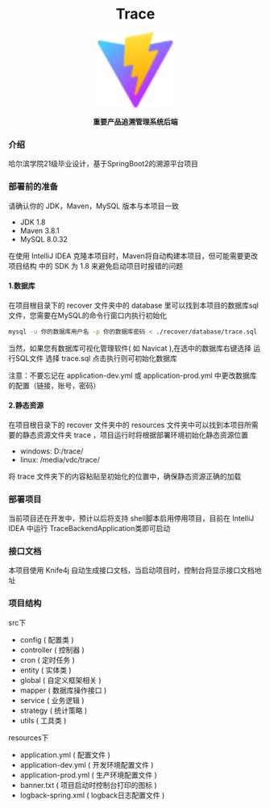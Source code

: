 <div align="center">
	<h1>Trace</h1>
	<img src="./recover/vite.svg" width="150" align="center" />
	<br/> <br/>
	<strong>重要产品追溯管理系统后端</strong>
</div>

### 介绍
哈尔滨学院21级毕业设计，基于SpringBoot2的溯源平台项目

### 部署前的准备

请确认你的 JDK，Maven，MySQL 版本与本项目一致
- JDK 1.8
- Maven 3.8.1
- MySQL 8.0.32

在使用 IntelliJ IDEA 克隆本项目时，Maven将自动构建本项目，但可能需要更改 项目结构 中的 SDK 为 1.8 来避免启动项目时报错的问题

#### 1.数据库

在项目根目录下的 recover 文件夹中的 database 里可以找到本项目的数据库sql文件，您需要在MySQL的命令行窗口内执行初始化

```bash
mysql -u 你的数据库用户名 -p 你的数据库密码 < ./recover/database/trace.sql
```

当然，如果您有数据库可视化管理软件( 如 Navicat ),在选中的数据库右键选择 运行SQL文件 选择 trace.sql 点击执行则可初始化数据库

注意：不要忘记在 application-dev.yml 或 application-prod.yml 中更改数据库的配置（链接，账号，密码）

#### 2.静态资源

在项目根目录下的 recover 文件夹中的 resources 文件夹中可以找到本项目所需要的静态资源文件夹 trace ，项目运行时将根据部署环境初始化静态资源位置

- windows: D:/trace/
- linux: /media/vdc/trace/

将 trace 文件夹下的内容粘贴至初始化的位置中，确保静态资源正确的加载

### 部署项目
当前项目还在开发中，预计以后将支持 shell脚本启用停用项目，目前在 IntelliJ IDEA 中运行 TraceBackendApplication类即可启动

### 接口文档
本项目使用 Knife4j 自动生成接口文档，当启动项目时，控制台将显示接口文档地址

### 项目结构

src下
- config ( 配置类 )
- controller ( 控制器 )
- cron ( 定时任务 )
- entity ( 实体类 )
- global ( 自定义框架相关 )
- mapper ( 数据库操作接口 )
- service ( 业务逻辑 )
- strategy ( 统计策略 )
- utils ( 工具类 )

resources下

- application.yml ( 配置文件 )
- application-dev.yml ( 开发环境配置文件 )
- application-prod.yml ( 生产环境配置文件 )
- banner.txt ( 项目启动时控制台打印的图标 )
- logback-spring.xml ( logback日志配置文件 )
